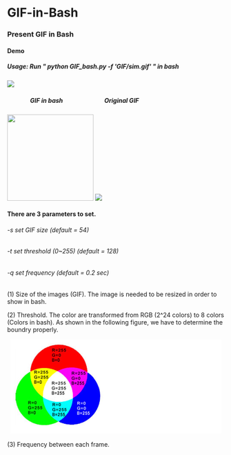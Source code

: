 # GIF-in-Bash
### Present GIF in Bash

#### Demo

##### Usage: Run " python GIF_bash.py -f 'GIF/sim.gif' " in bash
<img src="https://imgur.com/eSVAhZ8.gif">

##### &#160;&#160;&#160;&#160;&#160;&#160;&#160;&#160;&#160;&#160;&#160;&#160;&#160;&#160;&#160;&#160;GIF in bash     &#160;&#160;&#160;&#160;&#160;&#160;&#160;&#160;&#160;&#160;&#160;&#160;&#160;&#160;&#160;&#160;&#160;&#160;&#160;&#160;&#160;&#160;&#160;&#160;&#160;&#160;&#160;&#160;Original GIF

<p> 
    <img src="https://i.imgur.com/QaXuaUF.gif" width="200" height="200">
        <img src="https://media.tenor.com/images/0a1652de311806ce55820a7115993853/tenor.gif">
</p>

#### There are 3 parameters to set.
###### -s set GIF size (default = 54)
###### -t set threshold (0~255) (default = 128)
###### -q set frequency (default = 0.2 sec)

(1) Size of the images (GIF). The image is needed to be resized in order to show in bash.

(2) Threshold. The color are transformed from RGB (2^24 colors) to 8 colors (Colors in bash). As shown in the following figure, we have to determine the boundry properly.

<p align="center"> 
    <img src="https://github.com/LeonChen66/GIF-in-Bash/blob/master/images/colors.png?raw=true">
</p>

(3) Frequency between each frame. 

